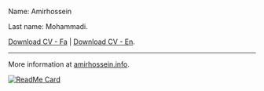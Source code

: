 Name: Amirhossein

Last name: Mohammadi.

[Download CV - Fa](https://github.com/BlackIQ/BlackIQ/raw/main/amirhossein-mohammadi-fa.pdf) | [Download CV - En](https://github.com/BlackIQ/BlackIQ/raw/main/amirhossein-mohammadi-en.pdf).

---

More information at [amirhossein.info](https://amirhossein.info).

[![ReadMe Card](https://github-readme-stats.vercel.app/api?username=BlackIQ&show_icons=true&count_private=true)](#)
